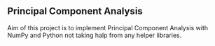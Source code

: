 ## Principal Component Analysis

Aim of this project is to implement Principal Component Analysis with NumPy and Python not taking halp from any helper libraries.
